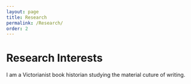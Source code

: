 ```yaml
---
layout: page
title: Research
permalink: /Research/
order: 2
---
```

# Research Interests

I am a Victorianist book historian studying the material cuture of writing.
